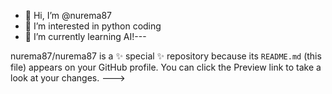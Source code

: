 - 👋 Hi, I’m @nurema87
- 👀 I’m interested in python coding
- 🌱 I’m currently learning AI!---


nurema87/nurema87 is a ✨ special ✨ repository because its `README.md` (this file) appears on your GitHub profile.
You can click the Preview link to take a look at your changes.
--->
